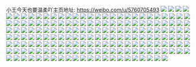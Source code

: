 小王今天也要温柔吖主页地址: https://weibo.com/u/5760705493 
![](https://wx4.sinaimg.cn/mw2000/006hRkEJly1h8vj1d81ynj30zu1jkjy1.jpg) 
![](https://wx4.sinaimg.cn/mw2000/006hRkEJly1h8tcw059vjj32d42d4e82.jpg) 
![](https://wx4.sinaimg.cn/mw2000/006hRkEJly1h8tcw1fm2vj30k00zkwp6.jpg) 
![](https://wx4.sinaimg.cn/mw2000/006hRkEJly1h8qq8fdvnuj30iu0p4wku.jpg) 
![](https://wx4.sinaimg.cn/mw2000/006hRkEJly1h8qq8fpcy7j30k00zk115.jpg) 
![](https://wx4.sinaimg.cn/mw2000/006hRkEJly1h8qq8fyigtj30k00qo45y.jpg) 
![](https://wx4.sinaimg.cn/mw2000/006hRkEJly1h8qq8gkdr8j30zk0k0tfe.jpg) 
![](https://wx4.sinaimg.cn/mw2000/006hRkEJly1h8qq8kbh5gj32c03407wj.jpg) 
![](https://wx4.sinaimg.cn/mw2000/006hRkEJly1h8qq8ga4b3j30k00zkqdb.jpg) 
![](https://wx4.sinaimg.cn/mw2000/006hRkEJly1h8qq8il2w0j32c0340qv6.jpg) 
![](https://wx4.sinaimg.cn/mw2000/006hRkEJly1h8qq8j78mdj30u01hcajp.jpg) 
![](https://wx4.sinaimg.cn/mw2000/006hRkEJly1h8qq8hh2y3j33402c0u0z.jpg) 
![](https://wx4.sinaimg.cn/mw2000/006hRkEJly1h7tvk3bvmmj30k00zk11i.jpg) 
![](https://wx4.sinaimg.cn/mw2000/006hRkEJly1h7s0zxq63gj32c13407wj.jpg) 
![](https://wx4.sinaimg.cn/mw2000/006hRkEJly1h7s0zvp6bnj32c02c0e83.jpg) 
![](https://wx4.sinaimg.cn/mw2000/006hRkEJly1h7s0zyuu5nj32c0340npg.jpg) 
![](https://wx4.sinaimg.cn/mw2000/006hRkEJly1h7s15tbx8fj30zk0k0afr.jpg) 
![](https://wx4.sinaimg.cn/mw2000/006hRkEJly1h7s101e0uqj33402c04qr.jpg) 
![](https://wx4.sinaimg.cn/mw2000/006hRkEJly1h7s1043nrlj30k00zk791.jpg) 
![](https://wx4.sinaimg.cn/mw2000/006hRkEJly1h7s102janlj33402c07wj.jpg) 
![](https://wx4.sinaimg.cn/mw2000/006hRkEJly1h7s0zwrdksj33402c0x6q.jpg) 
![](https://wx4.sinaimg.cn/mw2000/006hRkEJly1h7s103lo55j33402c07wj.jpg) 
![](https://wx4.sinaimg.cn/mw2000/006hRkEJly1h7jp28z27fj30zu1ctn7p.jpg) 
![](https://wx4.sinaimg.cn/mw2000/006hRkEJly1h7jp2bkuw3j328m2zihdu.jpg) 
![](https://wx4.sinaimg.cn/mw2000/006hRkEJly1h7jp2cbc5nj30zu0zun7i.jpg) 
![](https://wx4.sinaimg.cn/mw2000/006hRkEJly1h7jp2cllakj30zu0zuagb.jpg) 
![](https://wx4.sinaimg.cn/mw2000/006hRkEJly1h7hiaj4fxmj30k00zkti8.jpg) 
![](https://wx4.sinaimg.cn/mw2000/006hRkEJly1h7hiakp83ij30zu1bsdzw.jpg) 
![](https://wx4.sinaimg.cn/mw2000/006hRkEJly1h7bprro2eij33402c01l1.jpg) 
![](https://wx4.sinaimg.cn/mw2000/006hRkEJly1h7bprsyhyej30fn0ust8x.jpg) 
![](https://wx4.sinaimg.cn/mw2000/006hRkEJly1h7bprt6zwjj30vc15s7j0.jpg) 
![](https://wx4.sinaimg.cn/mw2000/006hRkEJly1h7bprtk1rej30h70uk40w.jpg) 
![](https://wx4.sinaimg.cn/mw2000/006hRkEJly1h7bprsqdxmj30sg11x0u8.jpg) 
![](https://wx4.sinaimg.cn/mw2000/006hRkEJly1h7bprs5v32j30hv0vr3zv.jpg) 
![](https://wx4.sinaimg.cn/mw2000/006hRkEJly1h7bprvgwfhj30u01hc0vy.jpg) 
![](https://wx4.sinaimg.cn/mw2000/006hRkEJly1h7bpruvd9cj32bz2o6e81.jpg) 
![](https://wx4.sinaimg.cn/mw2000/006hRkEJgy1h6b4d7yv0cj31n126qkj7.jpg) 
![](https://wx4.sinaimg.cn/mw2000/006hRkEJgy1h6b4d2x0hnj32c0340b2a.jpg) 
![](https://wx4.sinaimg.cn/mw2000/006hRkEJgy1h6b4d6amyxj32c03404qq.jpg) 
![](https://wx4.sinaimg.cn/mw2000/006hRkEJgy1h6b4d11aqhj31hc0u07ih.jpg) 
![](https://wx4.sinaimg.cn/mw2000/006hRkEJgy1h6b4czib97j30u01hcgpg.jpg) 
![](https://wx4.sinaimg.cn/mw2000/006hRkEJgy1h6b4d3vkiqj30u01hcgzw.jpg) 
![](https://wx4.sinaimg.cn/mw2000/006hRkEJgy1h6b4d8wtx3j30u01hcwvl.jpg) 
![](https://wx4.sinaimg.cn/mw2000/006hRkEJgy1h6b4db2ypaj30tu0slwnp.jpg) 
![](https://wx4.sinaimg.cn/mw2000/006hRkEJgy1h6b4dn68arj32c0340hdv.jpg) 
![](https://wx4.sinaimg.cn/mw2000/006hRkEJly1h5qem2eiuwj30k00zk46k.jpg) 
![](https://wx4.sinaimg.cn/mw2000/006hRkEJly1h5qem4qcofj32c03407wj.jpg) 
![](https://wx4.sinaimg.cn/mw2000/006hRkEJly1h5qeri9lb1j30zk0k0473.jpg) 
![](https://wx4.sinaimg.cn/mw2000/006hRkEJly1h5qem30ftwj30zk0k0n42.jpg) 
![](https://wx4.sinaimg.cn/mw2000/006hRkEJly1h5qerb7fmuj30fz0d2tfl.jpg) 
![](https://wx4.sinaimg.cn/mw2000/006hRkEJly1h5qem0zvp7j30k00zkteu.jpg) 
![](https://wx4.sinaimg.cn/mw2000/006hRkEJly1h5qemfs08vj30k00zkk13.jpg) 
![](https://wx4.sinaimg.cn/mw2000/006hRkEJly1h5qem8fn6qj31hc0u04c9.jpg) 
![](https://wx4.sinaimg.cn/mw2000/006hRkEJly1h5qem7gu5aj32c03401kz.jpg) 
![](https://wx4.sinaimg.cn/mw2000/006hRkEJly1h5ipq9jwvkj35tb3vj7wn.jpg) 
![](https://wx4.sinaimg.cn/mw2000/006hRkEJly1h5ipqfg0mbj34tc37knph.jpg) 
![](https://wx4.sinaimg.cn/mw2000/006hRkEJly1h5ipqi0v5bj32r044iqv7.jpg) 
![](https://wx4.sinaimg.cn/mw2000/006hRkEJly1h5ipqkwafoj32y74fa7wk.jpg) 
![](https://wx4.sinaimg.cn/mw2000/006hRkEJly1h3v392v2zej30wk15s4la.jpg) 
![](https://wx4.sinaimg.cn/mw2000/006hRkEJly1h3jufqrclnj32c02bqe81.jpg) 
![](https://wx4.sinaimg.cn/mw2000/006hRkEJly1h3jufn52h1j32c02c0npe.jpg) 
![](https://wx4.sinaimg.cn/mw2000/006hRkEJly1h3jufo0zvuj32c02c0npd.jpg) 
![](https://wx4.sinaimg.cn/mw2000/006hRkEJly1h3jufrrhfuj30vc0vc14q.jpg) 
![](https://wx4.sinaimg.cn/mw2000/006hRkEJly1h3jufj20xrj30vb0vbtnn.jpg) 
![](https://wx4.sinaimg.cn/mw2000/006hRkEJly1h3jufl2qyhj32c02c0kjm.jpg) 
![](https://wx4.sinaimg.cn/mw2000/006hRkEJly1h3juflqv7uj32c02c0npd.jpg) 
![](https://wx4.sinaimg.cn/mw2000/006hRkEJly1h3jufq09yhj334024ge83.jpg) 
![](https://wx4.sinaimg.cn/mw2000/006hRkEJly1h3jufk1xnwj32c02c07wi.jpg) 
![](https://wx4.sinaimg.cn/mw2000/006hRkEJly1h3gu6jbl6nj30vc0vc1b0.jpg) 
![](https://wx4.sinaimg.cn/mw2000/006hRkEJly1h3gu6kosobj30k00zkdw5.jpg) 
![](https://wx4.sinaimg.cn/mw2000/006hRkEJly1h3gu6k4imlj30k00zk49i.jpg) 
![](https://wx4.sinaimg.cn/mw2000/006hRkEJly1h3gu6mb2pjj30zk0zkk7p.jpg) 
![](https://wx4.sinaimg.cn/mw2000/006hRkEJly1h3gu6l6yr9j30zk0k0k2g.jpg) 
![](https://wx4.sinaimg.cn/mw2000/006hRkEJly1h3gu6lm894j31q81q8b29.jpg) 
![](https://wx4.sinaimg.cn/mw2000/006hRkEJly1h3gu6o1kpzj33402c01kz.jpg) 
![](https://wx4.sinaimg.cn/mw2000/006hRkEJly1h3gu6p5v91j32c0340e82.jpg) 
![](https://wx4.sinaimg.cn/mw2000/006hRkEJly1h3gu6mr8hqj31xt1xt4qp.jpg) 
![](https://wx4.sinaimg.cn/mw2000/006hRkEJly1h0ryy0j4btj30zk0k0jxn.jpg) 
![](https://wx4.sinaimg.cn/mw2000/006hRkEJly1h0ryxyuwdkj30zk0k0wmi.jpg) 
![](https://wx4.sinaimg.cn/mw2000/006hRkEJly1h0ryy1w2d5j30zk0k044j.jpg) 
![](https://wx4.sinaimg.cn/mw2000/006hRkEJly1h0ryy3u05kj30u01hc7jo.jpg) 
![](https://wx4.sinaimg.cn/mw2000/006hRkEJly1h01h0ja1u9j324k1h3hdt.jpg) 
![](https://wx4.sinaimg.cn/mw2000/006hRkEJly1h01h0g0s09j3219288hdt.jpg) 
![](https://wx4.sinaimg.cn/mw2000/006hRkEJly1h01h0chy2lj31o0280npd.jpg) 
![](https://wx4.sinaimg.cn/mw2000/006hRkEJly1h01h4dbzqzj30zi1r4nce.jpg) 
![](https://wx4.sinaimg.cn/mw2000/006hRkEJly1h01h0e4otfj328b340npe.jpg) 
![](https://wx4.sinaimg.cn/mw2000/006hRkEJly1h01h0bsuf9j317b1lq196.jpg) 
![](https://wx4.sinaimg.cn/mw2000/006hRkEJly1h01h0m4mjoj30hx0k0q5m.jpg) 
![](https://wx4.sinaimg.cn/mw2000/006hRkEJly1h01h0jrntsj30n00az0u0.jpg) 
![](https://wx4.sinaimg.cn/mw2000/006hRkEJly1h01h0lczedj32c0340e83.jpg) 
![](https://wx4.sinaimg.cn/mw2000/006hRkEJly1gxw41pyxgsj31k033yu0x.jpg) 
![](https://wx4.sinaimg.cn/mw2000/006hRkEJly1gxw41uvv82j31k033ye81.jpg) 
![](https://wx4.sinaimg.cn/mw2000/006hRkEJly1gxw41wkqldj31xi1xi1kx.jpg) 
![](https://wx4.sinaimg.cn/mw2000/006hRkEJly1gxw41z25zzj30wf0yetlq.jpg) 
![](https://wx4.sinaimg.cn/mw2000/006hRkEJly1gxw420crs1j31k033yqv5.jpg) 
![](https://wx4.sinaimg.cn/mw2000/006hRkEJly1gxw421zxaej31vw1vwe81.jpg) 
![](https://wx4.sinaimg.cn/mw2000/006hRkEJly1gwkj4yl1ezj30ta0s9doe.jpg) 
![](https://wx4.sinaimg.cn/mw2000/006hRkEJly1gwkj4z1yykj30u10wcjzg.jpg) 
![](https://wx4.sinaimg.cn/mw2000/006hRkEJly1gwkj4zos1cj30tl0whnbe.jpg) 
![](https://wx4.sinaimg.cn/mw2000/006hRkEJly1gwkj4xvx8cj30zk0k0aew.jpg) 
![](https://wx4.sinaimg.cn/mw2000/006hRkEJly1gusvx0vcvgj62c0340u0y02.jpg) 
![](https://wx4.sinaimg.cn/mw2000/006hRkEJly1gusvwzgrdtj62dn32jqv502.jpg) 
![](https://wx4.sinaimg.cn/mw2000/006hRkEJly1gusvwydlouj62c03401kz02.jpg) 
![](https://wx4.sinaimg.cn/mw2000/006hRkEJly1gsgojm4ux0j30u00u0whb.jpg) 
![](https://wx4.sinaimg.cn/mw2000/006hRkEJly1gsgojltnbjj31hc0u04hw.jpg) 
![](https://wx4.sinaimg.cn/mw2000/006hRkEJly1gsgojmeblgj30u00u0adc.jpg) 
![](https://wx4.sinaimg.cn/mw2000/006hRkEJly1gsgojnbejrj32c0340e83.jpg) 
![](https://wx4.sinaimg.cn/mw2000/006hRkEJly1gsgojky6kzj32c03404qr.jpg) 
![](https://wx4.sinaimg.cn/mw2000/006hRkEJly1gsgojoq3zaj32c03407wj.jpg) 
![](https://wx4.sinaimg.cn/mw2000/006hRkEJly1gsgojphkzcj30zk0k0gta.jpg) 
![](https://wx4.sinaimg.cn/mw2000/006hRkEJly1gsgol30e3zj33402c0ati.jpg) 
![](https://wx4.sinaimg.cn/mw2000/006hRkEJly1gsgojpp7ogj315s0vc152.jpg) 
![](https://wx4.sinaimg.cn/mw2000/006hRkEJly1grfy19ux38j315s0vctjq.jpg) 
![](https://wx4.sinaimg.cn/mw2000/006hRkEJly1grfy18jic9j3212211e81.jpg) 
![](https://wx4.sinaimg.cn/mw2000/006hRkEJly1grfy1atvtlj315s0vc4az.jpg) 
![](https://wx4.sinaimg.cn/mw2000/006hRkEJly1grfy1bu4elj315s0vcdsd.jpg) 
![](https://wx4.sinaimg.cn/mw2000/006hRkEJly1gqtif9i7nmj30zk0k0dna.jpg) 
![](https://wx4.sinaimg.cn/mw2000/006hRkEJly1gqtif9szckj315s0vcqf5.jpg) 
![](https://wx4.sinaimg.cn/mw2000/006hRkEJly1gqtif98wc7j30vc15s4ax.jpg) 
![](https://wx4.sinaimg.cn/mw2000/006hRkEJly1gqtifa31ycj30vc15sn9e.jpg) 
![](https://wx4.sinaimg.cn/mw2000/006hRkEJly1gqrkimrve3j315s0vch47.jpg) 
![](https://wx4.sinaimg.cn/mw2000/006hRkEJly1gqrkid6peyj30u00u041j.jpg) 
![](https://wx4.sinaimg.cn/mw2000/006hRkEJly1gqrkinhfp8j315s0vcdzh.jpg) 
![](https://wx4.sinaimg.cn/mw2000/006hRkEJly1gqrkikl618j32c0340b2b.jpg) 
![](https://wx4.sinaimg.cn/mw2000/006hRkEJly1gqrkihrquwj33402c0b2b.jpg) 
![](https://wx4.sinaimg.cn/mw2000/006hRkEJly1gqrkilrggij32c02c0qv6.jpg) 
![](https://wx4.sinaimg.cn/mw2000/006hRkEJly1gqrkipipprj31yx2t5u0y.jpg) 
![](https://wx4.sinaimg.cn/mw2000/006hRkEJly1gqrkisu5q5j320f2g2e83.jpg) 
![](https://wx4.sinaimg.cn/mw2000/006hRkEJly1gqrkitur2bj317r1mckjl.jpg) 
![](https://wx4.sinaimg.cn/mw2000/006hRkEJly1gqfmn8ubclj30n01dqgxc.jpg) 
![](https://wx4.sinaimg.cn/mw2000/006hRkEJly1gqfmn8h0rjj30n01dqds0.jpg) 
![](https://wx4.sinaimg.cn/mw2000/006hRkEJly1gqfmn945byj30n01dqh0u.jpg) 
![](https://wx4.sinaimg.cn/mw2000/006hRkEJly1gqfmn9h033j30n01dqaon.jpg) 
![](https://wx4.sinaimg.cn/mw2000/006hRkEJly1gq8wo7ajnpj30u00u0aic.jpg) 
![](https://wx4.sinaimg.cn/mw2000/006hRkEJly1gq8wob096vj30n01dqnc4.jpg) 
![](https://wx4.sinaimg.cn/mw2000/006hRkEJly1gq8wofdtrqj30w90t47g8.jpg) 
![](https://wx4.sinaimg.cn/mw2000/006hRkEJly1gq8wp3z1k4j31400u079z.jpg) 
![](https://wx4.sinaimg.cn/mw2000/006hRkEJly1gq8wpktebbj315s0vckaw.jpg) 
![](https://wx4.sinaimg.cn/mw2000/006hRkEJly1gq8wp03tfoj32801o0hdu.jpg) 
![](https://wx4.sinaimg.cn/mw2000/006hRkEJly1gq8wpa68qbj32c02c07ji.jpg) 
![](https://wx4.sinaimg.cn/mw2000/006hRkEJly1gq8wo42uw1j30mm0nln3b.jpg) 
![](https://wx4.sinaimg.cn/mw2000/006hRkEJly1gq8wpdnzyvj31r0340wmx.jpg) 
![](https://wx4.sinaimg.cn/mw2000/006hRkEJly1gq8b01ppi4j30u014078s.jpg) 
![](https://wx4.sinaimg.cn/mw2000/006hRkEJly1gphvu4l0faj30vc0vcwpn.jpg) 
![](https://wx4.sinaimg.cn/mw2000/006hRkEJly1gphvtiioy9j30vc0vcqe5.jpg) 
![](https://wx4.sinaimg.cn/mw2000/006hRkEJly1gphvttsurzj30vc0vcwq8.jpg) 
![](https://wx4.sinaimg.cn/mw2000/006hRkEJly1gphx7wdsspj30vc0vcwqr.jpg) 
![](https://wx4.sinaimg.cn/mw2000/006hRkEJly1gp6jpobyiuj30vc15stqn.jpg) 
![](https://wx4.sinaimg.cn/mw2000/006hRkEJly1gp6jpozs2mj30vc15s4em.jpg) 
![](https://wx4.sinaimg.cn/mw2000/006hRkEJly1gp6jppiuw7j30vc16j4gc.jpg) 
![](https://wx4.sinaimg.cn/mw2000/006hRkEJly1gp6jpqmy0bj30uw15r1c3.jpg) 
![](https://wx4.sinaimg.cn/mw2000/006hRkEJly1gp6jprv9jvj30vc15swya.jpg) 
![](https://wx4.sinaimg.cn/mw2000/006hRkEJly1gp6jrp84wbj30vc15sk8x.jpg) 
![](https://wx4.sinaimg.cn/mw2000/006hRkEJly1gp6jpsxjqhj315s0vctj8.jpg) 
![](https://wx4.sinaimg.cn/mw2000/006hRkEJly1gp6jpq2qu7j315s0vctt0.jpg) 
![](https://wx4.sinaimg.cn/mw2000/006hRkEJly1gp6jprbsckj30vc15s1cs.jpg) 
![](https://wx4.sinaimg.cn/mw2000/006hRkEJly1gp2w5czqg5j30vc15snd7.jpg) 
![](https://wx4.sinaimg.cn/mw2000/006hRkEJly1gp2w5cch0uj30vc15s7pe.jpg) 
![](https://wx4.sinaimg.cn/mw2000/006hRkEJly1gp2w5djqyqj315s0vcwso.jpg) 
![](https://wx4.sinaimg.cn/mw2000/006hRkEJly1gp2w5fw4wgj32c02c0hdt.jpg) 
![](https://wx4.sinaimg.cn/mw2000/006hRkEJly1gp2w5dyjiwj30f70eeacl.jpg) 
![](https://wx4.sinaimg.cn/mw2000/006hRkEJly1gp2w5ht52uj32c02c0b29.jpg) 
![](https://wx4.sinaimg.cn/mw2000/006hRkEJly1gp2w5jjkqsj315s0vcaut.jpg) 
![](https://wx4.sinaimg.cn/mw2000/006hRkEJly1gp2w5elvv4j315s0vc7pw.jpg) 
![](https://wx4.sinaimg.cn/mw2000/006hRkEJly1gp2w5keedlj315s0vckb7.jpg) 
![](https://wx4.sinaimg.cn/mw2000/006hRkEJly1go5mgel1eij315s0vcqk8.jpg) 
![](https://wx4.sinaimg.cn/mw2000/006hRkEJly1go5mgkc5l6j30tw13waj0.jpg) 
![](https://wx4.sinaimg.cn/mw2000/006hRkEJly1gj4ghftohhj30lx0oqq7x.jpg) 
![](https://wx4.sinaimg.cn/mw2000/006hRkEJly1gj4ghlulw1j30n10r4796.jpg) 
![](https://wx4.sinaimg.cn/mw2000/006hRkEJly1gj4ghet67hj33402c0amj.jpg) 
![](https://wx4.sinaimg.cn/mw2000/006hRkEJly1gj4ghgdypmj30vc15s4ch.jpg) 
![](https://wx4.sinaimg.cn/mw2000/006hRkEJly1gj4ghhbd8rj30vc15sh13.jpg) 
![](https://wx4.sinaimg.cn/mw2000/006hRkEJly1gj4ghhwa5cj30vc15sani.jpg) 
![](https://wx4.sinaimg.cn/mw2000/006hRkEJly1gj4ghj6r3ej30vc15stou.jpg) 
![](https://wx4.sinaimg.cn/mw2000/006hRkEJly1gj4ghkuixrj30vc15swsb.jpg) 
![](https://wx4.sinaimg.cn/mw2000/006hRkEJly1gj4ghpqytzj30u00u0dnf.jpg) 
